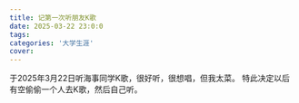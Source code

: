 ```yaml
---
title: 记第一次听朋友K歌
date: 2025-03-22 23:0:0
tags: 
categories: '大学生涯'
cover: 
---
```


于2025年3月22日听海事同学K歌，很好听，很想唱，但我太菜。
特此决定以后有空偷偷一个人去K歌，然后自己听。